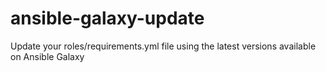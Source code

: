# ansible-galaxy-update
Update your roles/requirements.yml file using the latest versions available on Ansible Galaxy
